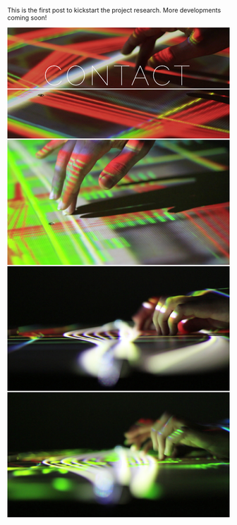 This is the first post to kickstart the project research. More developments coming soon!

![Example Image](../project_images/cover.jpg?raw=true "Contact-1")
![Example Image](project_images/contact-2.jpg?raw=true "Contact-2")
![Example Image](project_images/contact-3.jpg?raw=true "Contact-3")
![Example Image](project_images/contact-4.jpg?raw=true "Contact-4")


